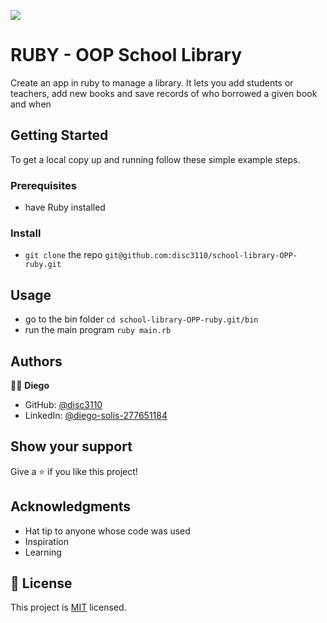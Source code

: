 ![](https://img.shields.io/badge/Microverse-blueviolet)

# RUBY - OOP School Library

Create an app in ruby to manage a library. It lets you add students or teachers, add new books and save records of who borrowed a given book and when

## Getting Started

To get a local copy up and running follow these simple example steps.

### Prerequisites
- have Ruby installed

### Install
- `git clone` the repo `git@github.com:disc3110/school-library-OPP-ruby.git`

## Usage
- go to the bin folder `cd school-library-OPP-ruby.git/bin`
- run the main program `ruby main.rb`

## Authors

🧑‍💻 **Diego**

- GitHub: [@disc3110](https://github.com/disc3110)
- LinkedIn: [@diego-solis-277651184](https://www.linkedin.com/in/diego-solis-277651184/)


## Show your support

Give a ⭐️ if you like this project!

## Acknowledgments

- Hat tip to anyone whose code was used
- Inspiration
- Learning

## 📝 License

This project is [MIT](./LICENSE) licensed.